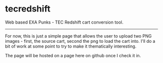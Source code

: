 # tecredshift
Web based EXA Punks - TEC Redshift cart conversion tool.

---

For now, this is just a simple page that allows the user to upload two PNG images - first, the source cart, second the png to load the cart into. I'll do a bit of work at some point to try to make it thematically interesting.

The page will be hosted on a page here on github once I check it in.
